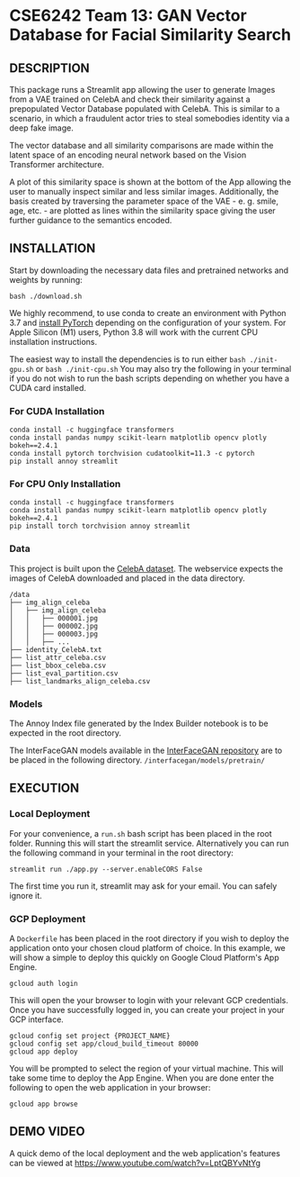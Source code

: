 # CSE6242 Team 13: GAN Vector Database for Facial Similarity Search

## DESCRIPTION

This package runs a Streamlit app allowing the user to generate Images from a VAE
trained on CelebA and check their similarity against a prepopulated Vector Database
populated with CelebA. This is similar to a scenario, in which a fraudulent actor
tries to steal somebodies identity via a deep fake image.

The vector database and all similarity comparisons are made within the latent space of
an encoding neural network based on the Vision Transformer architecture.

A plot of this similarity space is shown at the bottom of the App allowing the user to
manually inspect similar and less similar images. Additionally, the basis created by
traversing the parameter space of the VAE - e. g. smile, age, etc. - are plotted as lines
within the similarity space giving the user further guidance to the semantics encoded.

## INSTALLATION

Start by downloading the necessary data files and pretrained networks and weights by running:
```
bash ./download.sh
```

We highly recommend, to use conda to create an environment with Python 3.7 and [install PyTorch](https://pytorch.org/get-started/locally/)
depending on the configuration of your system. For Apple Silicon (M1) users, Python 3.8 will work with the current CPU installation instructions.

The easiest way to install the dependencies is to run either `bash ./init-gpu.sh` or `bash ./init-cpu.sh`
You may also try the following in your terminal if you do not wish to run the bash scripts depending on whether you have a CUDA card installed. 

### For CUDA Installation
```
conda install -c huggingface transformers
conda install pandas numpy scikit-learn matplotlib opencv plotly bokeh==2.4.1
conda install pytorch torchvision cudatoolkit=11.3 -c pytorch
pip install annoy streamlit
```

### For CPU Only Installation
```
conda install -c huggingface transformers
conda install pandas numpy scikit-learn matplotlib opencv plotly bokeh==2.4.1
pip install torch torchvision annoy streamlit
```

### Data
This project is built upon the [CelebA dataset](https://mmlab.ie.cuhk.edu.hk/projects/CelebA.html).
The webservice expects the images of CelebA downloaded and placed in the data directory.

```
/data
├── img_align_celeba
│   ├── img_align_celeba
│   │   ├── 000001.jpg
│   │   ├── 000002.jpg
│   │   ├── 000003.jpg
│   │   ├── ...
├── identity_CelebA.txt
├── list_attr_celeba.csv
├── list_bbox_celeba.csv
├── list_eval_partition.csv
├── list_landmarks_align_celeba.csv
```

### Models
The Annoy Index file generated by the Index Builder notebook is to be expected in the root directory.

The InterFaceGAN models available in the [InterFaceGAN repository](https://github.com/genforce/interfacegan) 
are to be placed in the following directory.
`/interfacegan/models/pretrain/`

## EXECUTION
### Local Deployment
For your convenience, a `run.sh` bash script has been placed in the root folder. Running this will start the streamlit service.
Alternatively you can run the following command in your terminal in the root directory:
```
streamlit run ./app.py --server.enableCORS False
```
The first time you run it, streamlit may ask for your email. You can safely ignore it.

### GCP Deployment
A `Dockerfile` has been placed in the root directory if you wish to deploy the application onto your chosen cloud platform of choice.
In this example, we will show a simple to deploy this quickly on Google Cloud Platform's App Engine.

```
gcloud auth login
```
This will open the your browser to login with your relevant GCP credentials.
Once you have successfully logged in, you can create your project in your GCP interface.
```
gcloud config set project {PROJECT_NAME}
gcloud config set app/cloud_build_timeout 80000 
gcloud app deploy
```

You will be prompted to select the region of your virtual machine. This will take some time to deploy the App Engine. When you are done enter the following to open the web application in your browser:
```
gcloud app browse
```

## DEMO VIDEO
A quick demo of the local deployment and the web application's features can be viewed at https://www.youtube.com/watch?v=LptQBYvNtYg

